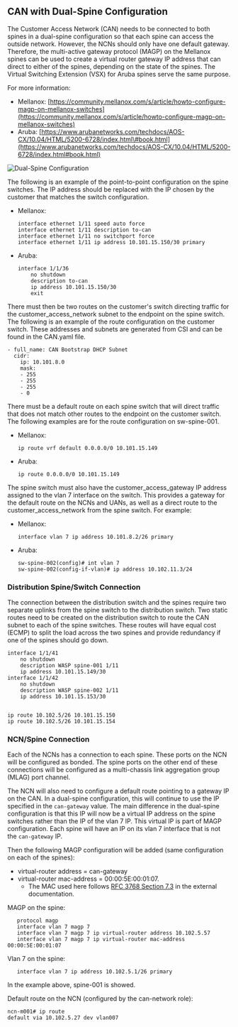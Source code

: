 ## CAN with Dual-Spine Configuration

The Customer Access Network \(CAN\) needs to be connected to both spines in a dual-spine configuration so that each spine can access the outside network. However, the NCNs should only have one default gateway. Therefore, the multi-active gateway protocol \(MAGP\) on the Mellanox spines can be used to create a virtual router gateway IP address that can direct to either of the spines, depending on the state of the spines. The Virtual Switching Extension \(VSX\) for Aruba spines serve the same purpose.

For more information:

-   Mellanox: [https://community.mellanox.com/s/article/howto-configure-magp-on-mellanox-switches](https://community.mellanox.com/s/article/howto-configure-magp-on-mellanox-switches)
-   Aruba: [https://www.arubanetworks.com/techdocs/AOS-CX/10.04/HTML/5200-6728/index.html\#book.html](https://www.arubanetworks.com/techdocs/AOS-CX/10.04/HTML/5200-6728/index.html#book.html)

![Dual-Spine Configuration](../../../img/operations/dual-spine-configuration.PNG "Dual-Spine Configuration")

The following is an example of the point-to-point configuration on the spine switches. The IP address should be replaced with the IP chosen by the customer that matches the switch configuration.

-   Mellanox:

    ```screen
    interface ethernet 1/11 speed auto force
    interface ethernet 1/11 description to-can
    interface ethernet 1/11 no switchport force
    interface ethernet 1/11 ip address 10.101.15.150/30 primary
    ```

-   Aruba:

    ```screen
    interface 1/1/36
        no shutdown
        description to-can
        ip address 10.101.15.150/30
        exit
    ```


There must then be two routes on the customer's switch directing traffic for the customer\_access\_network subnet to the endpoint on the spine switch. The following is an example of the route configuration on the customer switch. These addresses and subnets are generated from CSI and can be found in the CAN.yaml file.

```screen
- full_name: CAN Bootstrap DHCP Subnet
  cidr:
    ip: 10.101.8.0
    mask:
    - 255
    - 255
    - 255
    - 0
```

There must be a default route on each spine switch that will direct traffic that does not match other routes to the endpoint on the customer switch. The following examples are for the route configuration on sw-spine-001.

-   Mellanox:

    ```screen
    ip route vrf default 0.0.0.0/0 10.101.15.149
    ```

-   Aruba:

    ```screen
    ip route 0.0.0.0/0 10.101.15.149
    ```


The spine switch must also have the customer\_access\_gateway IP address assigned to the vlan 7 interface on the switch. This provides a gateway for the default route on the NCNs and UANs, as well as a direct route to the customer\_access\_network from the spine switch. For example:

-   Mellanox:

    ```screen
    interface vlan 7 ip address 10.101.8.2/26 primary
    ```

-   Aruba:

    ```screen
    sw-spine-002(config)# int vlan 7
    sw-spine-002(config-if-vlan)# ip address 10.102.11.3/24
    ```


### Distribution Spine/Switch Connection

The connection between the distribution switch and the spines require two separate uplinks from the spine switch to the distribution switch. Two static routes need to be created on the distribution switch to route the CAN subnet to each of the spine switches. These routes will have equal cost \(ECMP\) to split the load across the two spines and provide redundancy if one of the spines should go down.

```screen
interface 1/1/41
    no shutdown
    description WASP spine-001 1/11
    ip address 10.101.15.149/30
interface 1/1/42
    no shutdown
    description WASP spine-002 1/11
    ip address 10.101.15.153/30


ip route 10.102.5/26 10.101.15.150
ip route 10.102.5/26 10.101.15.154
```

### NCN/Spine Connection

Each of the NCNs has a connection to each spine. These ports on the NCN will be configured as bonded. The spine ports on the other end of these connections will be configured as a multi-chassis link aggregation group \(MLAG\) port channel.

The NCN will also need to configure a default route pointing to a gateway IP on the CAN. In a dual-spine configuration, this will continue to use the IP specified in the `can-gateway` value. The main difference in the dual-spine configuration is that this IP will now be a virtual IP address on the spine switches rather than the IP of the vlan 7 IP. This virtual IP is part of MAGP configuration. Each spine will have an IP on its vlan 7 interface that is not the `can-gateway` IP.

Then the following MAGP configuration will be added \(same configuration on each of the spines\):

-   virtual-router address = can-gateway
-   virtual-router mac-address = 00:00:5E:00:01:07.
    -   The MAC used here follows [RFC 3768 Section 7.3](https://tools.ietf.org/html/rfc3768#section-7.3) in the external documentation.


MAGP on the spine:

```screen
   protocol magp
   interface vlan 7 magp 7
   interface vlan 7 magp 7 ip virtual-router address 10.102.5.57
   interface vlan 7 magp 7 ip virtual-router mac-address 00:00:5E:00:01:07
```

Vlan 7 on the spine:

```screen
   interface vlan 7 ip address 10.102.5.1/26 primary
```

In the example above, spine-001 is showed.

Default route on the NCN \(configured by the can-network role\):

```screen
ncn-m001# ip route
default via 10.102.5.27 dev vlan007
```



